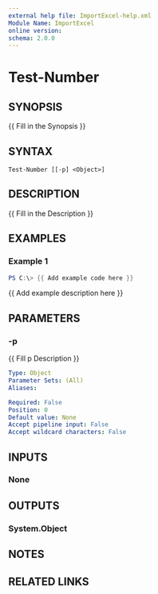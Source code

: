 ```yaml
---
external help file: ImportExcel-help.xml
Module Name: ImportExcel
online version:
schema: 2.0.0
---
```


# Test-Number

## SYNOPSIS
{{ Fill in the Synopsis }}

## SYNTAX

```
Test-Number [[-p] <Object>]
```

## DESCRIPTION
{{ Fill in the Description }}

## EXAMPLES

### Example 1
```powershell
PS C:\> {{ Add example code here }}
```

{{ Add example description here }}

## PARAMETERS

### -p
{{ Fill p Description }}

```yaml
Type: Object
Parameter Sets: (All)
Aliases:

Required: False
Position: 0
Default value: None
Accept pipeline input: False
Accept wildcard characters: False
```

## INPUTS

### None

## OUTPUTS

### System.Object
## NOTES

## RELATED LINKS
